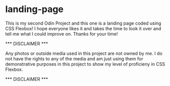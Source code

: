 # landing-page

This is my second Odin Project and this one is a landing page coded using CSS Flexbox! I hope everyone likes it and takes the time to look it over and tell me what I could improve on. Thanks for your time!

*** DISCLAIMER ***

Any photos or outside media used in this project are not owned by me. I do not have the rights to any of the media and am just using them for demonstrative purposes in this project to show my level of proficieny in CSS Flexbox.

*** DISCLAIMER ***
